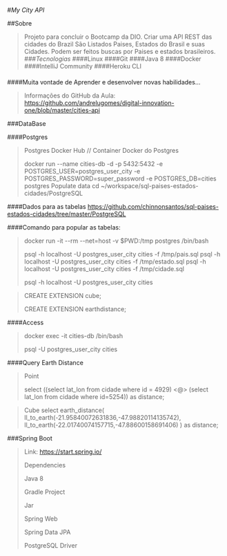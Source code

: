 #*My City API*

##Sobre

>Projeto para concluir o Bootcamp da DIO. Criar uma API REST das cidades do Brazil
> São Listados Paises, Estados do Brasil e suas Cidades. Podem ser feitos buscas por Paises e estados brasileiros.
###_Tecnologias_
####Linux
####Git
####Java 8
####Docker
####IntelliJ Community
####Heroku CLI
####
####Muita vontade de Aprender e desenvolver novas habilidades...

>Informações do GitHub da Aula:
> https://github.com/andrelugomes/digital-innovation-one/blob/master/cities-api

###DataBase

####Postgres
>Postgres Docker Hub // Container Docker do Postgres
> 
>docker run --name cities-db -d -p 5432:5432 -e POSTGRES_USER=postgres_user_city -e POSTGRES_PASSWORD=super_password -e POSTGRES_DB=cities postgres
Populate
data
cd ~/workspace/sql-paises-estados-cidades/PostgreSQL

####Dados para as tabelas
https://github.com/chinnonsantos/sql-paises-estados-cidades/tree/master/PostgreSQL

####Comando para popular as tabelas:
>docker run -it --rm --net=host -v $PWD:/tmp postgres /bin/bash
>
>psql -h localhost -U postgres_user_city cities -f /tmp/pais.sql
>psql -h localhost -U postgres_user_city cities -f /tmp/estado.sql
>psql -h localhost -U postgres_user_city cities -f /tmp/cidade.sql
>
>psql -h localhost -U postgres_user_city cities


>CREATE EXTENSION cube;
> 
>CREATE EXTENSION earthdistance;

####Access
>docker exec -it cities-db /bin/bash
>
>psql -U postgres_user_city cities

####Query Earth Distance
>Point
>
> select ((select lat_lon from cidade where id = 4929) <@> (select lat_lon from cidade where id=5254)) as distance;

>Cube
>select earth_distance(
>ll_to_earth(-21.95840072631836,-47.98820114135742),
>ll_to_earth(-22.01740074157715,-47.88600158691406)
>) as distance;

###Spring Boot
> Link: https://start.spring.io/
> 
> Dependencies
> 
>Java 8
> 
>Gradle Project
> 
>Jar
> 
>Spring Web
> 
>Spring Data JPA
> 
>PostgreSQL Driver

